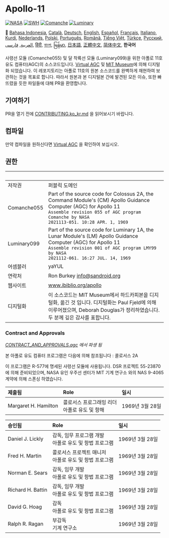 # Apollo-11

[![NASA][1]][2]
[![SWH]][SWH_URL]
[![Comanche]][ComancheMilestone]
[![Luminary]][LuminaryMilestone]

🎌
[Bahasa Indonesia][ID],
[Català][CA],
[Deutsch][DE],
[English][EN],
[Español][ES],
[Français][FR],
[Italiano][IT],
[Kurdi][KU],
[Nederlands][NL],
[Polski][PL],
[Português][PT_BR],
[Română][RO],
[Tiếng Việt][VI],
[Türkçe][TR],
[Русский][RU],
[العربية][AR],
[فارسی][FA],
[हिंदी][HI_IN],
[বাংলা][BD_BN],
[မြန်မာ][MM],
[日本語][JA],
[正體中文][ZH_TW],
[简体中文][ZH_CN],
**한국어**

[AR]:README.ar.md
[BD_BN]:README.bd_bn.md
[CA]:README.ca.md
[DE]:README.de.md
[EN]:README.md
[ES]:README.es.md
[FA]:README.fa.md
[FR]:README.fr.md
[HI_IN]:README.hi_in.md
[ID]:README.id.md
[IT]:README.it.md
[JA]:README.ja.md
[KO_KR]:README.ko_kr.md
[KU]:README.ku.md
[MM]:README.mm.md
[PL]:README.pl.md
[PT_BR]:README.pt_br.md
[RO]:README.ro.md
[RU]:README.ru.md
[TR]:README.tr.md
[VI]:README.vi.md
[ZH_CN]:README.zh_cn.md
[ZH_TW]:README.zh_tw.md
[NL]:README.nl.md

사령선 모듈 (Comanche055) 및 달 착륙선 모듈 (Luminary099)을 위한 아폴로 11호 유도 컴퓨터(AGC)의 소스코드입니다. [Virtual AGC][3] 및 [MIT Museum][4]에 의해 디지털화 되었습니다. 이 레포지토리는 아폴로 11호의 원본 소스코드를 완벽하게 재현하여 보관하는 것을 목표로 합니다. 따라서 원본과 본 디지털본 간에 발견된 모든 이슈, 또한 빠뜨렸을 듯한 파일들에 대해 PR을 환영합니다.

## 기여하기

PR을 열기 전에 [CONTRIBUTING.ko_kr.md][7] 을 읽어보시기 바랍니다.

## 컴파일

만약 컴파일을 원하신다면 [Virtual AGC][8] 을 확인하여 보십시오.

## 권한

&nbsp;      | &nbsp;
:---------- | :-----
저작권       | 퍼블릭 도메인
Comanche055 | Part of the source code for Colossus 2A, the Command Module's (CM) Apollo Guidance Computer (AGC) for Apollo 11<br>`Assemble revision 055 of AGC program Comanche by NASA`<br>`2021113-051. 10:28 APR. 1, 1969`
Luminary099 | Part of the source code for Luminary 1A, the Lunar Module's (LM) Apollo Guidance Computer (AGC) for Apollo 11<br>`Assemble revision 001 of AGC program LMY99 by NASA`<br>`2021112-061. 16:27 JUL. 14, 1969`
어셈블러     | yaYUL
연락처       | Ron Burkey <info@sandroid.org>
웹사이트     | www.ibiblio.org/apollo
디지털화     | 이 소스코드는 MIT Museum에서 하드카피본을 디지털화, 옮긴 것 입니다. 디지털화는 Paul Fjeld에 의해 이루어졌으며, Deborah Douglas가 정리하였습니다. 두 분께 깊은 감사를 표합니다.

### Contract and Approvals

*[CONTRACT_AND_APPROVALS.agc] 에서 파생 됨*

본 아폴로 유도 컴퓨터 프로그램은 다음에 의해 참조됩니다 : 콜로서스 2A

이 프로그램은 R-577에 명세된 사령선 모듈에 사용됩니다. DSR 프로젝트 55-23870 에 의해 준비되었으며, NASA 유인 우주선 센터가 MIT 기계 연구소 와의 NAS 9-4065 계약에 의해 스폰싱 하였습니다.

제출됨                | Role | 일시
:------------------- | :--- | :--
Margaret H. Hamilton | 콜로서스 프로그래밍 리더<br>아폴로 유도 및 항해 | 1969년 3월 28일

승인됨             | Role | 일시
:---------------- | :--- | :--
Daniel J. Lickly  | 감독, 임무 프로그램 개발<br>아폴로 유도 및 항법 프로그램 | 1969년 3월 28일
Fred H. Martin    | 콜로서스 프로젝트 매니저<br>아폴로 유도 및 항법 프로그램 | 1969년 3월 28일
Norman E. Sears   | 감독, 임무 개발<br>아폴로 유도 및 항법 프로그램 | 1969년 3월 28일
Richard H. Battin | 감독, 임무 개발<br>아폴로 유도 및 항법 프로그램 | 1969년 3월 28일
David G. Hoag     | 감독<br>아폴로 유도 및 항법 프로그램 | 1969년 3월 28일
Ralph R. Ragan    | 부감독<br>기계 연구소 | 1969년 3월 28일

[CONTRACT_AND_APPROVALS.agc]:https://github.com/chrislgarry/Apollo-11/blob/master/Comanche055/CONTRACT_AND_APPROVALS.agc
[1]:https://flat.badgen.net/badge/NASA/Mission%20Overview/0B3D91
[2]:https://www.nasa.gov/mission_pages/apollo/missions/apollo11.html
[3]:http://www.ibiblio.org/apollo/
[4]:http://web.mit.edu/museum/
[5]:http://www.ibiblio.org/apollo/ScansForConversion/Luminary099/
[6]:http://www.ibiblio.org/apollo/ScansForConversion/Comanche055/
[7]:https://github.com/chrislgarry/Apollo-11/blob/master/CONTRIBUTING.ko_kr.md
[8]:https://github.com/rburkey2005/virtualagc
[SWH]:https://flat.badgen.net/badge/Software%20Heritage/Archive/0B3D91
[SWH_URL]:https://archive.softwareheritage.org/browse/origin/https://github.com/chrislgarry/Apollo-11/
[Comanche]:https://flat.badgen.net/github/milestones/chrislgarry/Apollo-11/1
[ComancheMilestone]:https://github.com/chrislgarry/Apollo-11/milestone/1
[Luminary]:https://flat.badgen.net/github/milestones/chrislgarry/Apollo-11/2
[LuminaryMilestone]:https://github.com/chrislgarry/Apollo-11/milestone/2
